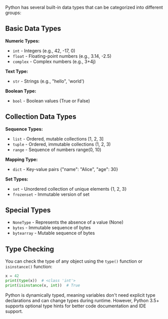 Python has several built-in data types that can be categorized into different groups:

## Basic Data Types

**Numeric Types:**
- `int` - Integers (e.g., 42, -17, 0)
- `float` - Floating-point numbers (e.g., 3.14, -2.5)
- `complex` - Complex numbers (e.g., 3+4j)

**Text Type:**
- `str` - Strings (e.g., "hello", 'world')

**Boolean Type:**
- `bool` - Boolean values (True or False)

## Collection Data Types

**Sequence Types:**
- `list` - Ordered, mutable collections [1, 2, 3]
- `tuple` - Ordered, immutable collections (1, 2, 3)
- `range` - Sequence of numbers range(0, 10)

**Mapping Type:**
- `dict` - Key-value pairs {"name": "Alice", "age": 30}

**Set Types:**
- `set` - Unordered collection of unique elements {1, 2, 3}
- `frozenset` - Immutable version of set

## Special Types

- `NoneType` - Represents the absence of a value (None)
- `bytes` - Immutable sequence of bytes
- `bytearray` - Mutable sequence of bytes

## Type Checking

You can check the type of any object using the `type()` function or `isinstance()` function:

```python
x = 42
print(type(x))  # <class 'int'>
print(isinstance(x, int))  # True
```

Python is dynamically typed, meaning variables don't need explicit type declarations and can change types during runtime. However, Python 3.5+ supports optional type hints for better code documentation and IDE support.
